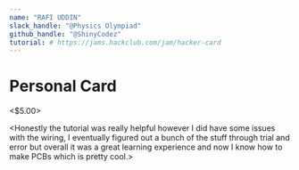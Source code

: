 ```yaml
---
name: "RAFI UDDIN"
slack_handle: "@Physics Olympiad"
github_handle: "@ShinyCodez"
tutorial: # https://jams.hackclub.com/jam/hacker-card
---
```


# Personal Card

<This is just a personal card for me. It has my name and my social medias.>

<$5.00>

<Honestly the tutorial was really helpful however I did have some issues with the wiring, I eventually figured out a bunch of the stuff through trial and error but overall it was a great learning experience and now I know how to make PCBs which is pretty cool.>
